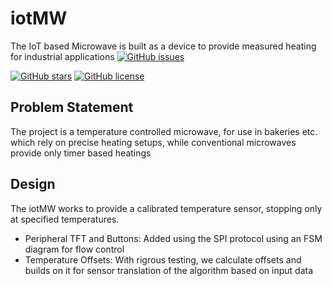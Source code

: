 # iotMW
The IoT based Microwave is built as a device to provide measured heating for industrial applications
[![GitHub issues](https://img.shields.io/github/issues/harshvs99/robotARM)](https://github.com/harshvs99/iotMW/issues)
<!-- [![GitHub forks](https://img.shields.io/github/forks/harshvs99/robotARM)](https://github.com/harshvs99/iotMW/network) -->
[![GitHub stars](https://img.shields.io/github/stars/harshvs99/robotARM)](https://github.com/harshvs99/iotMW/stargazers)
[![GitHub license](https://img.shields.io/github/license/harshvs99/robotARM)](https://github.com/harshvs99/iotMW/blob/master/LICENSE)


## Problem Statement
The project is a temperature controlled microwave, for use in bakeries etc. which rely on precise heating setups, while conventional microwaves provide only timer based heatings 

## Design
The iotMW works to provide a calibrated temperature sensor, stopping only at specified temperatures.

- Peripheral TFT and Buttons: Added using the SPI protocol using an FSM diagram for flow control
- Temperature Offsets: With rigrous testing, we calculate offsets and builds on it for sensor translation of the algorithm based on input data
